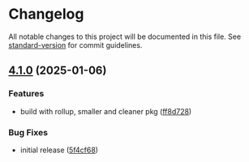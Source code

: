 # Changelog

All notable changes to this project will be documented in this file. See [standard-version](https://github.com/conventional-changelog/standard-version) for commit guidelines.

## [4.1.0](https://github.com/Liquid-JS/fragql/compare/v4.0.7...v4.1.0) (2025-01-06)


### Features

* build with rollup, smaller and cleaner pkg ([ff8d728](https://github.com/Liquid-JS/fragql/commit/ff8d7287d2b6967b633ad77f322cf1c56a59de75))


### Bug Fixes

* initial release ([5f4cf68](https://github.com/Liquid-JS/fragql/commit/5f4cf6872f013c16af98ec975a3529b942ed4779))
